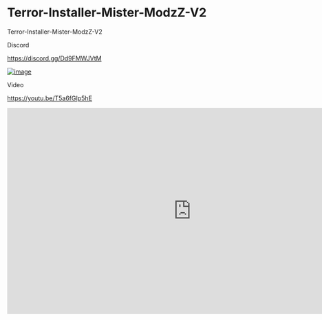 # Terror-Installer-Mister-ModzZ-V2
Terror-Installer-Mister-ModzZ-V2


Discord

https://discord.gg/Dd9FMWJVtM


<a href="https://ibb.co/R206k29"><img src="https://i.ibb.co/9nT4knN/image.png" alt="image" border="0"></a>

Video

https://youtu.be/T5a6fGIp5hE

<iframe width="853" height="480" src="https://www.youtube.com/embed/T5a6fGIp5hE" title="Wie man dsa MisterModzZ V2 Menu Installiert GTA V 1.58| GTA 5 Mod Menu PC + Free Download" frameborder="0" allow="accelerometer; autoplay; clipboard-write; encrypted-media; gyroscope; picture-in-picture; web-share" allowfullscreen></iframe>
